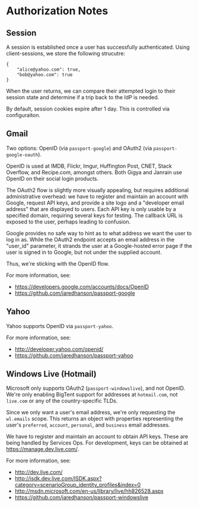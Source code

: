 Authorization Notes
===================

Session
-------

A session is established once a user has successfully authenticated.
Using client-sessions, we store the following strucutre:

    {
        "alice@yahoo.com": true,
        "bob@yahoo.com": true
    }

When the user returns, we can compare their attempted login to their
session state and determine if a trip back to the IdP is needed.

By default, session cookies expire after 1 day. This is controlled via
configuraiton.

Gmail
-----

Two options: OpenID (via `passport-google`) and OAuth2 (via
`passport-google-oauth`).

OpenID is used at IMDB, Flickr, Imgur, Huffington Post, CNET, Stack Overflow,
and Recipe.com, amongst others. Both Gigya and Janrain use OpenID on their
social login products.

The OAuth2 flow is slightly more visually appealing, but requires additional
administrative overhead: we have to register and maintain an account with
Google, request API keys, and provide a site logo and a "developer email
address" that are displayed to users. Each API key is only usable by a
specified domain, requiring several keys for testing. The callback URL is
exposed to the user, perhaps leading to confusion.

Google provides no safe way to hint as to what address we want the user to log
in as. While the OAuth2 endpoint accepts an email address in the "user_id"
parameter, it strands the user at a Google-hosted error page if the user is
signed in to Google, but not under the supplied account.

Thus, we're sticking with the OpenID flow.

For more information, see:

-   https://developers.google.com/accounts/docs/OpenID
-   https://github.com/jaredhanson/passport-google

Yahoo
-----

Yahoo supports OpenID via `passport-yahoo`.

For more information, see:

-   http://developer.yahoo.com/openid/
-   https://github.com/jaredhanson/passport-yahoo

Windows Live (Hotmail)
----------------------

Microsoft only supports OAuth2 (`passport-windowslive`), and not OpenID. We're
only enabling BigTent support for addresses at `hotmail.com`, not `live.com`
or any of the country-specific TLDs.

Since we only want a user's email address, we're only requesting the
`wl.emails` scope. This returns an object with properties representing the
user's `preferred`, `account`, `personal`, and `business` email addresses.

We have to register and maintain an account to obtain API keys. These are
being handled by Services Ops. For development, keys can be obtained at
https://manage.dev.live.com/.

For more information, see:

-   http://dev.live.com/
-   http://isdk.dev.live.com/ISDK.aspx?category=scenarioGroup_identity_profiles&index=0
-   http://msdn.microsoft.com/en-us/library/live/hh826528.aspx
-   https://github.com/jaredhanson/passport-windowslive
